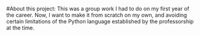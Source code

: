 #About this project: 
This was a group work I had to do on my first year of the career. Now, I want to make it from scratch on my own, and avoiding certain limitations of the Python language established by the professorship at the time.
